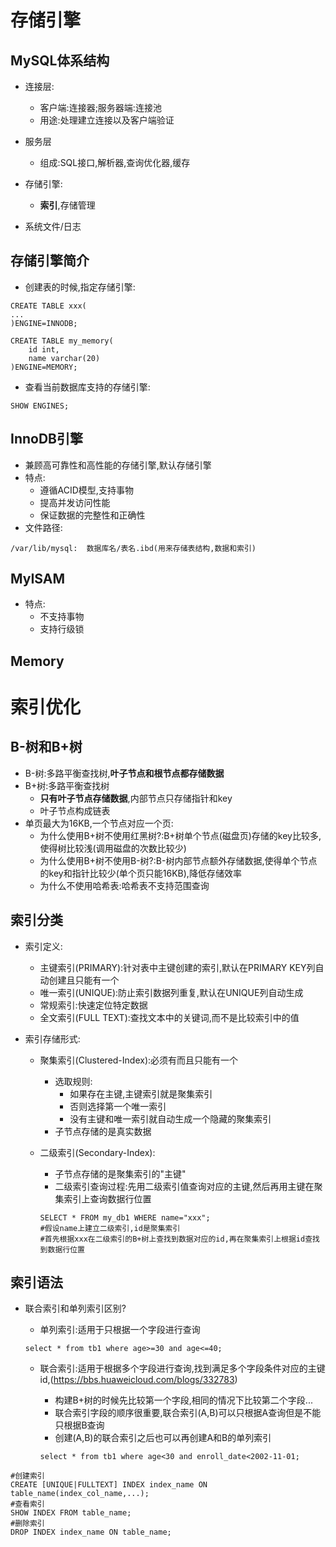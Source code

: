 # 存储引擎

## MySQL体系结构

- 连接层:

	- 客户端:连接器;服务器端:连接池
	- 用途:处理建立连接以及客户端验证
- 服务层

	- 组成:SQL接口,解析器,查询优化器,缓存
- 存储引擎:
  - **索引**,存储管理
- 系统文件/日志

## 存储引擎简介

- 创建表的时候,指定存储引擎:

```mysql
CREATE TABLE xxx(
...
)ENGINE=INNODB;

CREATE TABLE my_memory(
    id int,
    name varchar(20)
)ENGINE=MEMORY;
```

- 查看当前数据库支持的存储引擎:

```mysql
SHOW ENGINES;
```

## InnoDB引擎

- 兼顾高可靠性和高性能的存储引擎,默认存储引擎
- 特点:
  - 遵循ACID模型,支持事物
  - 提高并发访问性能
  - 保证数据的完整性和正确性
- 文件路径:

```mysql
/var/lib/mysql:  数据库名/表名.ibd(用来存储表结构,数据和索引)
```

## MyISAM

- 特点:
  - 不支持事物
  - 支持行级锁

## Memory




# 索引优化

## B-树和B+树

- B-树:多路平衡查找树,**叶子节点和根节点都存储数据**
- B+树:多路平衡查找树
  - **只有叶子节点存储数据**,内部节点只存储指针和key
  - 叶子节点构成链表
- 单页最大为16KB,一个节点对应一个页:
  - 为什么使用B+树不使用红黑树?:B+树单个节点(磁盘页)存储的key比较多,使得树比较浅(调用磁盘的次数比较少)
  - 为什么使用B+树不使用B-树?:B-树内部节点额外存储数据,使得单个节点的key和指针比较少(单个页只能16KB),降低存储效率
  - 为什么不使用哈希表:哈希表不支持范围查询

## 索引分类

- 索引定义:
  - 主键索引(PRIMARY):针对表中主键创建的索引,默认在PRIMARY KEY列自动创建且只能有一个
  - 唯一索引(UNIQUE):防止索引数据列重复,默认在UNIQUE列自动生成
  - 常规索引:快速定位特定数据
  - 全文索引(FULL TEXT):查找文本中的关键词,而不是比较索引中的值

- 索引存储形式:

  - 聚集索引(Clustered-Index):必须有而且只能有一个

    - 选取规则:
      - 如果存在主键,主键索引就是聚集索引
      - 否则选择第一个唯一索引
      - 没有主键和唯一索引就自动生成一个隐藏的聚集索引
    - 子节点存储的是真实数据

  - 二级索引(Secondary-Index):

    - 子节点存储的是聚集索引的"主键"
    - 二级索引查询过程:先用二级索引值查询对应的主键,然后再用主键在聚集索引上查询数据行位置

    ```mysql
    SELECT * FROM my_db1 WHERE name="xxx";
    #假设name上建立二级索引,id是聚集索引
    #首先根据xxx在二级索引的B+树上查找到数据对应的id,再在聚集索引上根据id查找到数据行位置
    ```

## 索引语法

- 联合索引和单列索引区别?

  - 单列索引:适用于只根据一个字段进行查询

  ```mysql
  select * from tb1 where age>=30 and age<=40;
  ```

  - 联合索引:适用于根据多个字段进行查询,找到满足多个字段条件对应的主键id,(https://bbs.huaweicloud.com/blogs/332783)

    - 构建B+树的时候先比较第一个字段,相同的情况下比较第二个字段...
    - 联合索引字段的顺序很重要,联合索引(A,B)可以只根据A查询但是不能只根据B查询
    - 创建(A,B)的联合索引之后也可以再创建A和B的单列索引

    ```mysql
    select * from tb1 where age<30 and enroll_date<2002-11-01;
    ```

```mysql
#创建索引
CREATE [UNIQUE|FULLTEXT] INDEX index_name ON table_name(index_col_name,...);
#查看索引
SHOW INDEX FROM table_name;
#删除索引
DROP INDEX index_name ON table_name;
```

